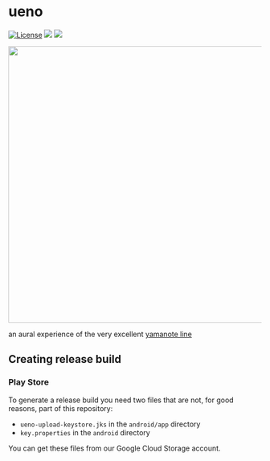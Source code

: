 # ueno

[![License](https://img.shields.io/badge/license-MIT-green.svg?style=flat)](https://github.com/tramlinehq/ueno/blob/master/LICENSE)
[![](https://img.shields.io/itunes/v/1658845856)](https://apps.apple.com/us/app/ueno/id1658845856)
[![](https://img.shields.io/endpoint?color=green&logo=google-play&logoColor=green&url=https%3A%2F%2Fplay.cuzi.workers.dev%2Fplay%3Fi%3Dcom.tramline.ueno%26l%3Dandroid%26m%3D%24version)](https://play.google.com/store/apps/details?id=com.tramline.ueno)

<img src="https://user-images.githubusercontent.com/50663/220053519-3dab4fe3-f287-43c3-8428-39634f1bdba3.png" height="550" target="_blank">

an aural experience of the very excellent [yamanote line](https://en.wikipedia.org/wiki/Yamanote_Line)

## Creating release build

### Play Store

To generate a release build you need two files that are not, for good reasons, part of this repository: 

- `ueno-upload-keystore.jks` in the `android/app` directory 
- `key.properties` in the `android` directory 

You can get these files from our Google Cloud Storage account. 

